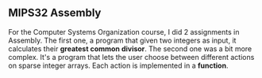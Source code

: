 ## MIPS32 Assembly

For the Computer Systems Organization course, I did 2 assignments in Assembly.
The first one, a program that given two integers as input, it calculates their **greatest common divisor**.
The second one was a bit more complex. It's a program that lets the user choose between different actions on sparse integer arrays. Each action is implemented in a **function**.
